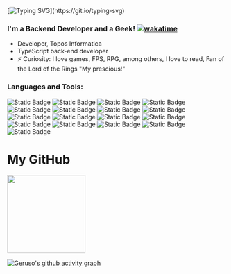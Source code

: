 [![Typing SVG](https://readme-typing-svg.demolab.com?font=Fira+Code&pause=1000&color=219037&width=435&lines=Hello+There%2C+I'm+Victor+Geruso+%F0%9F%91%8B;welcome+to+my+profile!)](https://git.io/typing-svg)

### I'm a Backend Developer and a Geek! [![wakatime](https://wakatime.com/badge/user/ea23585a-b22a-499a-b003-910668d5c474.svg)](https://wakatime.com/@ea23585a-b22a-499a-b003-910668d5c474)

- Developer, Topos Informatica
- TypeScript back-end developer
- ⚡ Curiosity: I love games, FPS, RPG, among others, I love to read, Fan of the Lord of the Rings "My prescious!"

### Languages and Tools:

![Static Badge](https://img.shields.io/badge/typescript-blue?logo=typescript&labelColor=black) ![Static Badge](https://img.shields.io/badge/javascript-F0DB4F?logo=javascript&labelColor=black) ![Static Badge](https://img.shields.io/badge/react-61DBFB?logo=react&labelColor=black) ![Static Badge](https://img.shields.io/badge/angular-B52E31?logo=angular&labelColor=black) ![Static Badge](https://img.shields.io/badge/node-3C873A?logo=node.js&labelColor=black) ![Static Badge](https://img.shields.io/badge/express-black?logo=express&labelColor=black) ![Static Badge](https://img.shields.io/badge/nest-B52E31?logo=nestjs&labelColor=black) ![Static Badge](https://img.shields.io/badge/sequelize-blue?logo=sequelize&labelColor=black) ![Static Badge](https://img.shields.io/badge/prisma-gray?logo=prisma&labelColor=black) ![Static Badge](https://img.shields.io/badge/jest-darkred?logo=jest&labelColor=black) ![Static Badge](https://img.shields.io/badge/postgresql-darkblue?logo=postgresql&labelColor=black) ![Static Badge](https://img.shields.io/badge/mysql-lightblue?logo=mysql&labelColor=black) ![Static Badge](https://img.shields.io/badge/mongodb-3C873A?logo=mongodb&labelColor=black) ![Static Badge](https://img.shields.io/badge/docker-blue?logo=docker&labelColor=black) ![Static Badge](https://img.shields.io/badge/linux-yellow?logo=linux&logoColor=white&labelColor=black&color=black) ![Static Badge](https://img.shields.io/badge/shellscript-black?logo=shell&logoColor=white&labelColor=black) ![Static Badge](https://img.shields.io/badge/git-F05032?logo=git&labelColor=black)

# My GitHub
<div>
  <a href="https://github.com/vgeruso">
  <img height="180em" src="https://github-readme-stats.vercel.app/api/top-langs/?username=vgeruso&layout=compact&langs_count=7&theme=dark"/>
</div>
    
[![Geruso's github activity graph](https://github-readme-activity-graph.vercel.app/graph?username=vgeruso&theme=github-compact)](https://github.com/ashutosh00710/github-readme-activity-graph)
